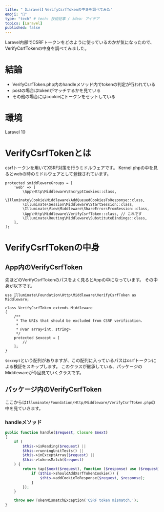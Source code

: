 ```yaml
---
title: "【Laravel】VerifyCsrfTokenの中身を調べてみた"
emoji: "📘"
type: "tech" # tech: 技術記事 / idea: アイデア
topics: [Laravel]
published: false
---
```

Laravel内部でCSRFトークンをどのように使っているのかが気になったので、VerifyCsrfTokenの中身を調べてみました。
# 結論
- VerifyCsrfToken.php内のhandleメソッド内でtokenの判定が行われている
- postの場合はtokenがマッチするかを見ている
- その他の場合にはcookieにトークンをセットしている
# 環境
Laravel 10
# VerifyCsrfTokenとは
csrfトークンを用いてXSRF対策を行うミドルウェアです。
Kernel.phpの中を見るとwebの時のミドルウェアとして登録されています。
```php:Kernel.php
protected $middlewareGroups = [
    'web' => [
        \App\Http\Middleware\EncryptCookies::class,
        \Illuminate\Cookie\Middleware\AddQueuedCookiesToResponse::class,
        \Illuminate\Session\Middleware\StartSession::class,
        \Illuminate\View\Middleware\ShareErrorsFromSession::class,
        \App\Http\Middleware\VerifyCsrfToken::class, // これです
        \Illuminate\Routing\Middleware\SubstituteBindings::class,
    ],
];
```
# VerifyCsrfTokenの中身
## App内のVerifyCsrfToken
先ほどのVerifyCsrfTokenのパスをよく見るとAppの中になっています。
その中身が以下です。
```php:/App/Http/Middleware/VerifyCsrfToken.php
use Illuminate\Foundation\Http\Middleware\VerifyCsrfToken as Middleware;

class VerifyCsrfToken extends Middleware
{
    /**
     * The URIs that should be excluded from CSRF verification.
     *
     * @var array<int, string>
     */
    protected $except = [
        //
    ];
}
```
`$except`という配列がありますが、この配列に入っているパスはcsrfトークンによる検証をスキップします。
このクラスが継承している、パッケージのMiddlewareが今回見ていくクラスです。
## パッケージ内のVerifyCsrfToken
ここからは`Illuminate/Foundation/Http/Middleware/VerifyCsrfToken.php`の中を見ていきます。
### handleメソッド

```php
public function handle($request, Closure $next)
{
    if (
        $this->isReading($request) ||
        $this->runningUnitTests() ||
        $this->inExceptArray($request) ||
        $this->tokensMatch($request)
    ) {
        return tap($next($request), function ($response) use ($request) {
            if ($this->shouldAddXsrfTokenCookie()) {
                $this->addCookieToResponse($request, $response);
            }
        });
    }

    throw new TokenMismatchException('CSRF token mismatch.');
}
```